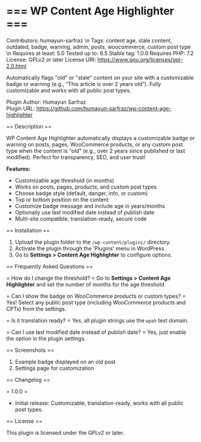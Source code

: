 # === WP Content Age Highlighter ===
Contributors: humayun-sarfraz \n
Tags: content age, stale content, outdated, badge, warning, admin, posts, woocommerce, custom post type \n
Requires at least: 5.0
Tested up to: 6.5
Stable tag: 1.0.0
Requires PHP: 7.2
License: GPLv2 or later
License URI: https://www.gnu.org/licenses/gpl-2.0.html

Automatically flags "old" or "stale" content on your site with a customizable badge or warning (e.g., “This article is over 2 years old”). Fully customizable and works with all public post types.

Plugin Author: Humayun Sarfraz  
Plugin URL: https://github.com/humayun-sarfraz/wp-content-age-highlighter

== Description ==

WP Content Age Highlighter automatically displays a customizable badge or warning on posts, pages, WooCommerce products, or any custom post type when the content is "old" (e.g., over 2 years since published or last modified). Perfect for transparency, SEO, and user trust!

**Features:**
- Customizable age threshold (in months)
- Works on posts, pages, products, and custom post types
- Choose badge style (default, danger, info, or custom)
- Top or bottom position on the content
- Customize badge message and include age in years/months
- Optionally use last modified date instead of publish date
- Multi-site compatible, translation-ready, secure code

== Installation ==

1. Upload the plugin folder to the `/wp-content/plugins/` directory.
2. Activate the plugin through the 'Plugins' menu in WordPress.
3. Go to **Settings > Content Age Highlighter** to configure options.

== Frequently Asked Questions ==

= How do I change the threshold? =
Go to **Settings > Content Age Highlighter** and set the number of months for the age threshold.

= Can I show the badge on WooCommerce products or custom types? =
Yes! Select any public post type (including WooCommerce products and CPTs) from the settings.

= Is it translation ready? =
Yes, all plugin strings use the `wpah` text domain.

= Can I use last modified date instead of publish date? =
Yes, just enable the option in the plugin settings.

== Screenshots ==

1. Example badge displayed on an old post
2. Settings page for customization

== Changelog ==

= 1.0.0 =
* Initial release: Customizable, translation-ready, works with all public post types.

== License ==

This plugin is licensed under the GPLv2 or later.
